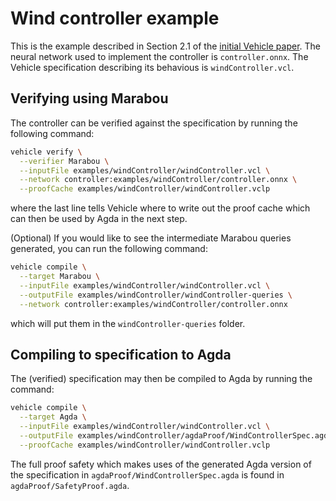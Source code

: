 Wind controller example
=======================

This is the example described in Section 2.1 of the [initial Vehicle paper](https://arxiv.org/abs/2202.05207v1). The neural network used to implement the controller is `controller.onnx`. The Vehicle specification describing its behavious is `windController.vcl`.

Verifying using Marabou
-----------------------

The controller can be verified against the specification by running the following command:
```bash
vehicle verify \
  --verifier Marabou \
  --inputFile examples/windController/windController.vcl \
  --network controller:examples/windController/controller.onnx \
  --proofCache examples/windController/windController.vclp
```
where the last line tells Vehicle where to write out the proof cache which can
then be used by Agda in the next step.

(Optional) If you would like to see the intermediate Marabou queries generated, you can
run the following command:
```bash
vehicle compile \
  --target Marabou \
  --inputFile examples/windController/windController.vcl \
  --outputFile examples/windController/windController-queries \
  --network controller:examples/windController/controller.onnx
```
which will put them in the `windController-queries` folder.

Compiling to specification to Agda
----------------------------------

The (verified) specification may then be compiled to Agda by running the command:
```bash
vehicle compile \
  --target Agda \
  --inputFile examples/windController/windController.vcl \
  --outputFile examples/windController/agdaProof/WindControllerSpec.agda \
  --proofCache examples/windController/windController.vclp
```

The full proof safety which makes uses of the generated Agda version of the specification in `agdaProof/WindControllerSpec.agda` is found in `agdaProof/SafetyProof.agda`.

